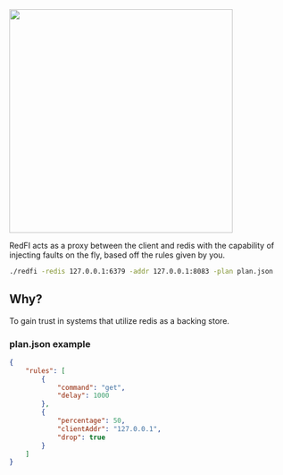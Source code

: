 <img src="https://raw.githubusercontent.com/redfi/redfi/master/static/redfi@2x.png" width="400px">

RedFI acts as a proxy between the client and redis with the capability
of injecting faults on the fly, based off the rules given by you.

```bash
./redfi -redis 127.0.0.1:6379 -addr 127.0.0.1:8083 -plan plan.json
```


## Why?
To gain trust in systems that utilize redis as a backing store.


### plan.json example
```json
{
    "rules": [
        {
            "command": "get",
            "delay": 1000
        },
        {
            "percentage": 50,
            "clientAddr": "127.0.0.1",
            "drop": true
        }
    ]
}
```